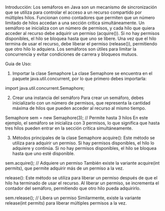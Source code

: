 Introducción:
Los semáforos en Java son un mecanismo de sincronización que se utiliza para controlar el acceso a un recurso compartido por múltiples hilos. Funcionan como contadores que permiten que un número limitado de hilos accedan a una sección crítica simultáneamente. Un semáforo se inicializa con un número de permisos, y cada hilo que quiera acceder al recurso debe adquirir un permiso (acquire()). Si no hay permisos disponibles, el hilo se bloquea hasta que uno se libere. Una vez que el hilo termina de usar el recurso, debe liberar el permiso (release()), permitiendo que otro hilo lo adquiera. Los semáforos son útiles para limitar la concurrencia y evitar condiciones de carrera y bloqueos mutuos.

Guia de Uso:

1. Importar la clase Semaphore
La clase Semaphore se encuentra en el paquete java.util.concurrent, por lo que primero debes importarla:

import java.util.concurrent.Semaphore;

2. Crear una instancia del semáforo
Para crear un semáforo, debes inicializarlo con un número de permisos, que representa la cantidad máxima de hilos que pueden acceder al recurso al mismo tiempo.

Semaphore sem = new Semaphore(3); // Permite hasta 3 hilos
En este ejemplo, el semáforo se inicializa con 3 permisos, lo que significa que hasta tres hilos pueden entrar en la sección crítica simultáneamente.

3. Métodos principales de la clase Semaphore
acquire(): Este método se utiliza para adquirir un permiso. Si hay permisos disponibles, el hilo lo adquiere y continúa. Si no hay permisos disponibles, el hilo se bloquea hasta que uno esté disponible.

sem.acquire(); // Adquiere un permiso
También existe la variante acquire(int permits), que permite adquirir más de un permiso a la vez.

release(): Este método se utiliza para liberar un permiso después de que el hilo ha terminado de usar el recurso. Al liberar un permiso, se incrementa el contador del semáforo, permitiendo que otro hilo pueda adquirirlo.

sem.release(); // Libera un permiso
Similarmente, existe la variante release(int permits) para liberar múltiples permisos a la vez.
